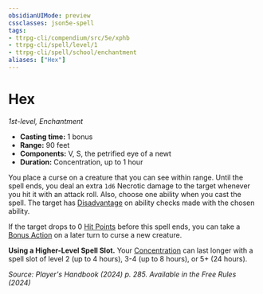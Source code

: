 ```yaml
---
obsidianUIMode: preview
cssclasses: json5e-spell
tags:
- ttrpg-cli/compendium/src/5e/xphb
- ttrpg-cli/spell/level/1
- ttrpg-cli/spell/school/enchantment
aliases: ["Hex"]
---
```

# Hex
*1st-level, Enchantment*  

- **Casting time:** 1 bonus
- **Range:** 90 feet
- **Components:** V, S, the petrified eye of a newt
- **Duration:** Concentration, up to 1 hour

You place a curse on a creature that you can see within range. Until the spell ends, you deal an extra `1d6` Necrotic damage to the target whenever you hit it with an attack roll. Also, choose one ability when you cast the spell. The target has [Disadvantage](disadvantage-xphb.md) on ability checks made with the chosen ability.

If the target drops to 0 [Hit Points](hit-points-xphb.md) before this spell ends, you can take a [Bonus Action](bonus-action-xphb.md) on a later turn to curse a new creature.

**Using a Higher-Level Spell Slot.** Your [Concentration](conditions.md#Concentration) can last longer with a spell slot of level 2 (up to 4 hours), 3-4 (up to 8 hours), or 5+ (24 hours).

*Source: Player's Handbook (2024) p. 285. Available in the Free Rules (2024)*